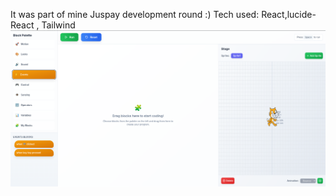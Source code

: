It was part of  mine Juspay development round :)
Tech used: React,lucide-React , Tailwind
![Example](clone/public/example_shot.png)
